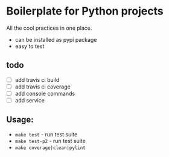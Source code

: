 Boilerplate for Python projects
=====================

All the cool practices in one place.

- can be installed as pypi package
- easy to test

todo
----
- [ ] add travis ci build
- [ ] add travis ci coverage
- [ ] add console commands
- [ ] add service

Usage:
------

- `make test` - run test suite
- `make test-p2` - run test suite
- `make coverage|clean|pylint`